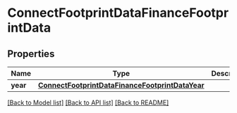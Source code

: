 # ConnectFootprintDataFinanceFootprintData

## Properties
Name | Type | Description | Notes
------------ | ------------- | ------------- | -------------
**year** | [**ConnectFootprintDataFinanceFootprintDataYear**](ConnectFootprintDataFinanceFootprintDataYear.md) |  | [optional] 

[[Back to Model list]](../README.md#documentation-for-models) [[Back to API list]](../README.md#documentation-for-api-endpoints) [[Back to README]](../README.md)

